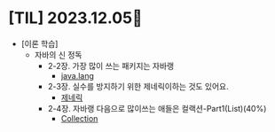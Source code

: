# [TIL] 2023.12.05📒

* [이론 학습]
  * 자바의 신 정독
    * 2-2장. 가장 많이 쓰는 패키지는 자바랭
      * [java.lang](../Study/JavaStudy/Java.lang.md)
    * 2-3장. 실수를 방지하기 위한 제네릭이하는 것도 있어요.
      * [제네릭](../Study/JavaStudy/Generic.md)
    * 2-4장. 자바랭 다음으로 많이쓰는 애들은 컬랙션-Part1(List)(40%)
      * [Collection](../Study/JavaStudy/Collection.md)
      

